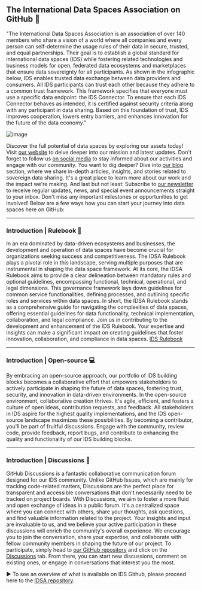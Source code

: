 ## The International Data Spaces Association on GitHub 👋

"The International Data Spaces Association is an association of over 140 members who share a vision of a world where all companies and every person can self-determine the usage rules of their data in secure, trusted, and equal partnerships. Their goal is to establish a global standard for international data spaces (IDS) while fostering related technologies and business models for open, federated data ecosystems and marketplaces that ensure data sovereignty for all participants.
As shown in the infographic below, IDS enables trusted data exchange between data providers and consumers. All IDS participants can trust each other because they adhere to a common trust framework. This framework specifies that everyone must use a specific data endpoint: the IDS Connector. To ensure that each IDS Connector behaves as intended, it is certified against security criteria along with any participant in data sharing. Based on this foundation of trust, IDS improves cooperation, lowers entry barriers, and enhances innovation for the future of the data economy."

![image](https://github.com/International-Data-Spaces-Association/.github/assets/77683020/731ca569-4536-4fd7-bd7c-b740485b2364)

Discover the full potential of data spaces by exploring our assets today!
Visit [our website](https://internationaldataspaces.org/) to delve deeper into our mission and latest updates. Don't forget to follow us [on social media](https://www.linkedin.com/company/international-data-spaces-association/) to stay informed about our activities and engage with our community. You want to dig deeper? Dive into [our blog](https://internationaldataspaces.org/category/blog/) section, where we share in-depth articles, insights, and stories related to sovereign data sharing. It's a great place to learn more about our work and the impact we're making.
And last but not least: Subscribe to [our newsletter](https://internationaldataspaces.org/newsletter/) to receive regular updates, news, and special event announcements straight to your inbox. Don't miss any important milestones or opportunities to get involved!
Below are a few ways how you can start your journey into data spaces here on GitHub:

---

### Introduction | Rulebook :green_book:
In an era dominated by data-driven ecosystems and businesses, the development and operation of data spaces have become crucial for organizations seeking success and competitiveness. The IDSA Rulebook plays a pivotal role in this landscape, serving multiple purposes that are instrumental in shaping the data space framework.
At its core, the IDSA Rulebook aims to provide a clear delineation between mandatory rules and optional guidelines, encompassing functional, technical, operational, and legal dimensions. This governance framework lays down guidelines for common service functionalities, defining processes, and outlining specific roles and services within data spaces. In short, the IDSA Rulebook stands as a comprehensive guide for navigating the complexities of data spaces, offering essential guidelines for data functionality, technical implementation, collaboration, and legal compliance. 
Join us in contributing to the development and enhancement of the IDS Rulebook. Your expertise and insights can make a significant impact on creating guidelines that foster innovation, collaboration, and compliance in data spaces. [IDS Rulebook](https://docs.internationaldataspaces.org/ids-knowledgebase/v/idsa-rulebook/front-matter/readme)

---

### Introduction | Open-source :computer:
By embracing an open-source approach, our portfolio of IDS building blocks becomes a collaborative effort that empowers stakeholders to actively participate in shaping the future of data spaces, fostering trust, security, and innovation in data-driven environments.
In the open-source environment, collaborative creation thrives. It's agile, efficient, and fosters a culture of open ideas, contribution requests, and feedback. All stakeholders in IDS aspire for the highest quality implementations, and the IDS open-source landscape maximizes these possibilities.
By becoming a contributor, you'll be part of fruitful discussions. Engage with the community, review code, provide feedback, report bugs, and contribute to enhancing the quality and functionality of our IDS building blocks.

---

### Introduction | Discussions :speech_balloon:
GitHub Discussions is a fantastic collaborative communication forum designed for our IDS community. Unlike GitHub Issues, which are mainly for tracking code-related matters, Discussions are the perfect place for transparent and accessible conversations that don't necessarily need to be tracked on project boards.
With Discussions, we aim to foster a more fluid and open exchange of ideas in a public forum. It's a centralized space where you can connect with others, share your thoughts, ask questions, and find valuable information related to the project.
Your insights and input are invaluable to us, and we believe your active participation in these discussions will enrich the community's overall experience. We encourage you to join the conversation, share your expertise, and collaborate with fellow community members in shaping the future of our project.
To participate, simply head to [our GitHub repository](https://github.com/International-Data-Spaces-Association/idsa) and click on the [Discussions](https://github.com/International-Data-Spaces-Association/idsa/discussions) tab. From there, you can start new discussions, comment on existing ones, or engage in conversations that interest you the most.

:arrow_forward: To see an overview of what is available on IDS Github, please proceed here to the [IDSA repository](https://github.com/International-Data-Spaces-Association/idsa).
